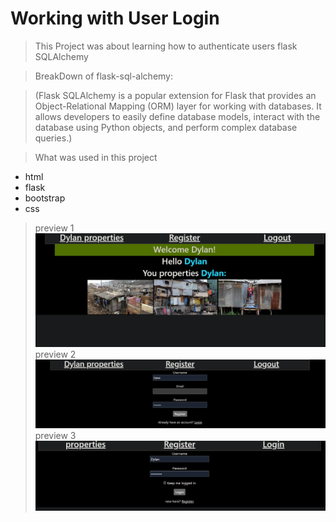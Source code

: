 # Working with User Login

> This Project was about learning how to authenticate users flask SQLAlchemy

>BreakDown of flask-sql-alchemy:

> (Flask SQLAlchemy is a popular extension for Flask that provides an Object-Relational Mapping (ORM) layer for working with databases. It allows developers to easily define database models, interact with the database using Python objects, and perform complex database queries.)



> What was used in this project
* html
* flask
* bootstrap
* css
> preview 1
![example](screenshot1.png)
> preview 2
![example](screenshot2.png)
> preview 3
![example](screenshot3.png)
